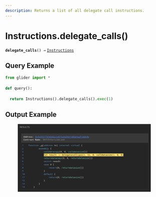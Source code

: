 ```yaml
---
description: Returns a list of all delegate call instructions.
---
```


# Instructions.delegate\_calls()

**`delegate_calls`**`() →` [`Instructions`](./)

## Query Example

```python
from glider import *

def query():
  
  return Instructions().delegate_calls().exec(1)
```

## Output Example

<figure><img src="../../.gitbook/assets/image (244).png" alt=""><figcaption></figcaption></figure>
